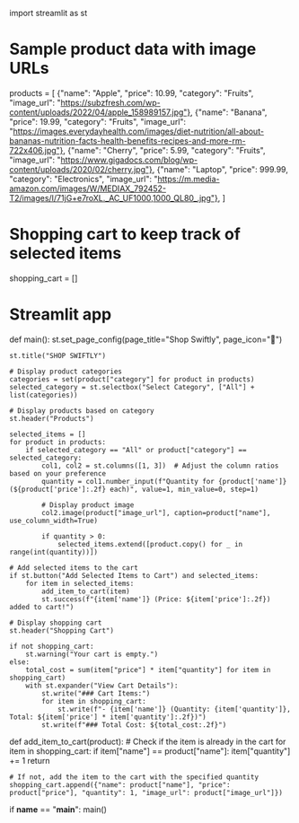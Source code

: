 
import streamlit as st

# Sample product data with image URLs
products = [
    {"name": "Apple", "price": 10.99, "category": "Fruits", "image_url": "https://subzfresh.com/wp-content/uploads/2022/04/apple_158989157.jpg"},
    {"name": "Banana", "price": 19.99, "category": "Fruits", "image_url": "https://images.everydayhealth.com/images/diet-nutrition/all-about-bananas-nutrition-facts-health-benefits-recipes-and-more-rm-722x406.jpg"},
    {"name": "Cherry", "price": 5.99, "category": "Fruits", "image_url": "https://www.gigadocs.com/blog/wp-content/uploads/2020/02/cherry.jpg"},
    {"name": "Laptop", "price": 999.99, "category": "Electronics", "image_url": "https://m.media-amazon.com/images/W/MEDIAX_792452-T2/images/I/71jG+e7roXL._AC_UF1000,1000_QL80_.jpg"},
]

# Shopping cart to keep track of selected items
shopping_cart = []

# Streamlit app
def main():
    st.set_page_config(page_title="Shop Swiftly", page_icon="🛒")

    st.title("SHOP SWIFTLY")

    # Display product categories
    categories = set(product["category"] for product in products)
    selected_category = st.selectbox("Select Category", ["All"] + list(categories))

    # Display products based on category
    st.header("Products")

    selected_items = []
    for product in products:
        if selected_category == "All" or product["category"] == selected_category:
            col1, col2 = st.columns([1, 3])  # Adjust the column ratios based on your preference
            quantity = col1.number_input(f"Quantity for {product['name']} (${product['price']:.2f} each)", value=1, min_value=0, step=1)
            
            # Display product image
            col2.image(product["image_url"], caption=product["name"], use_column_width=True)

            if quantity > 0:
                selected_items.extend([product.copy() for _ in range(int(quantity))])

    # Add selected items to the cart
    if st.button("Add Selected Items to Cart") and selected_items:
        for item in selected_items:
            add_item_to_cart(item)
            st.success(f"{item['name']} (Price: ${item['price']:.2f}) added to cart!")

    # Display shopping cart
    st.header("Shopping Cart")

    if not shopping_cart:
        st.warning("Your cart is empty.")
    else:
        total_cost = sum(item["price"] * item["quantity"] for item in shopping_cart)
        with st.expander("View Cart Details"):
            st.write("### Cart Items:")
            for item in shopping_cart:
                st.write(f"- {item['name']} (Quantity: {item['quantity']}, Total: ${item['price'] * item['quantity']:.2f})")
            st.write(f"### Total Cost: ${total_cost:.2f}")

def add_item_to_cart(product):
    # Check if the item is already in the cart
    for item in shopping_cart:
        if item["name"] == product["name"]:
            item["quantity"] += 1
            return

    # If not, add the item to the cart with the specified quantity
    shopping_cart.append({"name": product["name"], "price": product["price"], "quantity": 1, "image_url": product["image_url"]})

if __name__ == "__main__":
    main()
